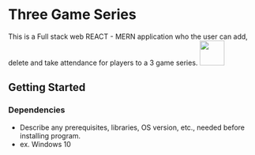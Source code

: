 # Three Game Series

This is a Full stack web REACT - MERN application who the user can add, delete and take attendance for players to a 3 game series.
<img src="https://www.kmazarakis.com/images/projects/three_game_series/1.PNG" width="50" height="50">
## Getting Started

### Dependencies

* Describe any prerequisites, libraries, OS version, etc., needed before installing program.
* ex. Windows 10
